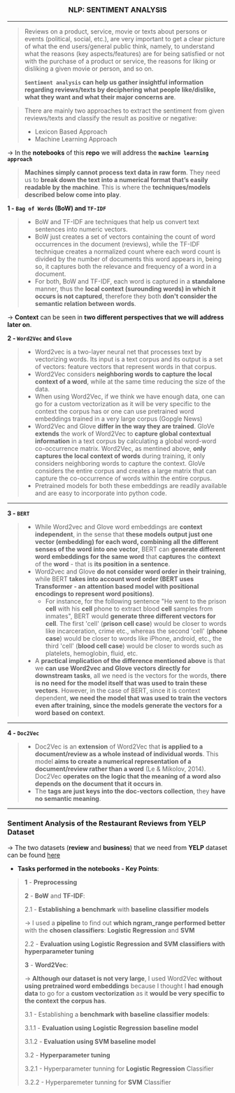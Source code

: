 <h3 align="center">NLP: SENTIMENT ANALYSIS</h3>

- - -
> Reviews on a product, service, movie or texts about persons or events (political, social, etc.), are very important to get a clear picture of what the end users/general public think, namely, to understand what the reasons (key aspects/features) are for being satisfied or not with the purchase of a product or service, the reasons for liking or disliking a given movie or person, and so on. 
>
> **`Sentiment analysis` can help us gather insightful information regarding reviews/texts by deciphering what people like/dislike, what they want and what their major concerns are**.<br>

>There are mainly two approaches to extract the sentiment from given reviews/texts and classify the result as positive or negative: 
>- Lexicon Based Approach 
>- Machine Learning Approach  

→ In the **notebooks** of this **repo** we will address the **`machine learning approach`**

> **Machines simply cannot process text data in raw form**. They need us to **break down the text into a numerical format that’s easily readable by the machine**. This is where the **techniques/models described below come into play**.

**1 - `Bag of Words` (BoW) and `TF-IDF`**

> - BoW and TF-IDF are techniques that help us convert text sentences into numeric vectors.
> - BoW just creates a set of vectors containing the count of word occurrences in the document (reviews), while the TF-IDF technique creates a normalized count where each word count is divided by the number of documents this word appears in, being so, it captures both the relevance and frequency of a word in a document.
> - For both, BoW and TF-IDF, each word is captured in a **standalone** manner, thus the **local context (surounding words) in which it occurs is not captured**, therefore they both **don't consider the semantic relation between words**.

→ **Context** can be seen in **two different perspectives that we will address later on**.

**2 - `Word2Vec` and `Glove`**
> - Word2vec is a two-layer neural net that processes text by vectorizing words. Its input is a text corpus and its output is a set of vectors: feature vectors that represent words in that corpus.
> - Word2Vec considers **neighboring words to capture the local context of a word**, while at the same time reducing the size of the data. 
> - When using Word2Vec, if we think we have enough data, one can go for a custom vectorization as it will be very specific to the context the corpus has or one can use pretrained word embeddings trained in a very large corpus (Gopgle News)
> - Word2Vec and Glove **differ in the way they are trained**. GloVe **extends** the work of Word2Vec to **capture global contextual information** in a text corpus by calculating a global word-word co-occurrence matrix. Word2Vec, as mentined above, **only captures the local context of words** during training, it only considers neighboring words to capture the context. GloVe considers the entire corpus and creates a large matrix that can capture the co-occurrence of words within the entire corpus.
> - Pretrained models for both these embeddings are readily available and are easy to incorporate into python code.
- - - 

**3 - `BERT`**

> - While Word2vec and Glove word embeddings are **context independent**, in the sense that **these models output just one vector (embedding) for each word, combining all the different senses of the word into one vector**, BERT can **generate different word embeddings for the same word** that **captures** the **context** of the **word** - that is **its position in a sentence**.
> - Word2vec and Glove **do not consider word order in their training**, while BERT **takes into account word order (BERT uses Transformer - an attention based model with positional encodings to represent word positions)**.
>     - For instance, for the following sentence "He went to the prison **cell** with his **cell** phone to extract blood **cell** samples from inmates", BERT would **generate three different vectors for cell**. The first 'cell' (**prison cell case**)  would be closer to words like incarceration, crime etc., whereas the second 'cell' (**phone case**) would be closer to words like iPhone, android, etc., the third 'cell' (**blood cell case**) would be closer to words such as platelets, hemoglobin, fluid, etc.
> - A **practical implication of the difference mentioned above** is that we **can use Word2vec and Glove vectors directly for downstream tasks**, all we need is the vectors for the words, **there is no need for the model itself that was used to train these vectors**. However, in the case of BERT, since it is context dependent, **we need the model that was used to train the vectors even after training, since the models generate the vectors for a word based on context**.
- - - 

**4 - `Doc2Vec`**

> - Doc2Vec is an **extension** of Word2Vec that **is applied to a document/review as a whole instead of individual words**. This model **aims to create a numerical representation of a document/review rather than a word** (Le & Mikolov, 2014). Doc2Vec **operates on the logic that the meaning of a word also depends on the document that it occurs in**.
> - The **tags are just keys into the doc-vectors collection**, they **have no semantic meaning**.
- - - 

### Sentiment Analysis of the Restaurant Reviews from YELP Dataset

&rarr; The two datasets (**review** and **business**) that we need from **YELP** dataset can be found [here](https://www.yelp.com/dataset)

- **Tasks performed in the notebooks - Key Points**:

> **1** - **Preprocessing**
>
> **2** - **BoW** and **TF-IDF**:
>
> 2.1 - **Establishing a benchmark** with **baseline classifier models**
>
> → I used a **pipeline** to find out **which ngram_range performed better** with the **chosen classifiers**: **Logistic Regression** and **SVM**
>
> 2.2 - **Evaluation using Logistic Regression and SVM classifiers with hyperparameter tuning**
>
> **3** - **Word2Vec**:
>
> → **Although our dataset is not very large**, I used Word2Vec **without using pretrained word embeddings** because I thought I **had enough data** to go for a **custom vectorization** as it **would be very specific to the context the corpus has**.
>
> 3.1 - Establishing a **benchmark with baseline classifier models**:
>
> 3.1.1 - **Evaluation using Logistic Regression baseline model**
>
> 3.1.2 - **Evaluation using SVM baseline model**
>
> 3.2 - **Hyperparameter tuning**
>
> 3.2.1 - Hyperparameter tunning for **Logistic Regression** Classifier
>
> 3.2.2 - Hyperparemeter tunning for **SVM** Classifier

